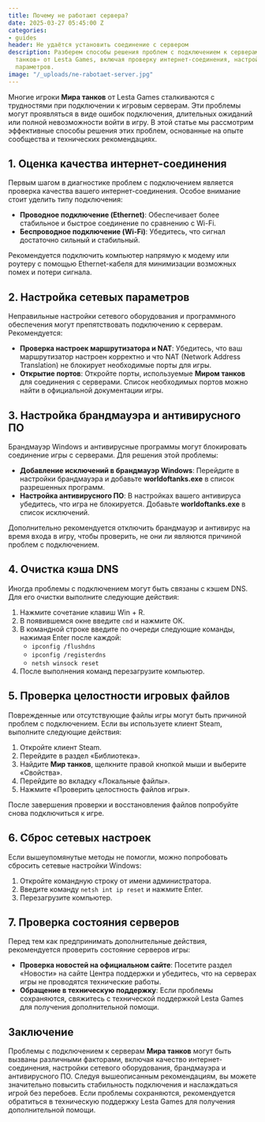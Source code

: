 ```yaml
---
title: Почему не работают сервера?
date: 2025-03-27 05:45:00 Z
categories:
- guides
header: Не удаётся установить соединение с сервером
description: Разберем способы решения проблем с подключением к серверам игры «Мир
  танков» от Lesta Games, включая проверку интернет-соединения, настройку сетевых
  параметров.
image: "/_uploads/ne-rabotaet-server.jpg"
---
```


Многие игроки **Мира танков** от Lesta Games сталкиваются с трудностями при подключении к игровым серверам. Эти проблемы могут проявляться в виде ошибок подключения, длительных ожиданий или полной невозможности войти в игру. В этой статье мы рассмотрим эффективные способы решения этих проблем, основанные на опыте сообщества и технических рекомендациях.

## 1. Оценка качества интернет-соединения

Первым шагом в диагностике проблем с подключением является проверка качества вашего интернет-соединения. Особое внимание стоит уделить типу подключения:

- **Проводное подключение (Ethernet)**: Обеспечивает более стабильное и быстрое соединение по сравнению с Wi-Fi.
- **Беспроводное подключение (Wi-Fi)**: Убедитесь, что сигнал достаточно сильный и стабильный.

Рекомендуется подключить компьютер напрямую к модему или роутеру с помощью Ethernet-кабеля для минимизации возможных помех и потери сигнала.

## 2. Настройка сетевых параметров

Неправильные настройки сетевого оборудования и программного обеспечения могут препятствовать подключению к серверам. Рекомендуется:

- **Проверка настроек маршрутизатора и NAT**: Убедитесь, что ваш маршрутизатор настроен корректно и что NAT (Network Address Translation) не блокирует необходимые порты для игры.
- **Открытие портов**: Откройте порты, используемые **Миром танков** для соединения с серверами. Список необходимых портов можно найти в официальной документации игры.

## 3. Настройка брандмауэра и антивирусного ПО

Брандмауэр Windows и антивирусные программы могут блокировать соединение игры с серверами. Для решения этой проблемы:

- **Добавление исключений в брандмауэр Windows**: Перейдите в настройки брандмауэра и добавьте **worldoftanks.exe** в список разрешенных программ.
- **Настройка антивирусного ПО**: В настройках вашего антивируса убедитесь, что игра не блокируется. Добавьте **worldoftanks.exe** в список исключений.

Дополнительно рекомендуется отключить брандмауэр и антивирус на время входа в игру, чтобы проверить, не они ли являются причиной проблем с подключением.

## 4. Очистка кэша DNS

Иногда проблемы с подключением могут быть связаны с кэшем DNS. Для его очистки выполните следующие действия:

1. Нажмите сочетание клавиш Win + R.
2. В появившемся окне введите `cmd` и нажмите ОК.
3. В командной строке введите по очереди следующие команды, нажимая Enter после каждой:
   - `ipconfig /flushdns`
   - `ipconfig /registerdns`
   - `netsh winsock reset`
4. После выполнения команд перезагрузите компьютер.

## 5. Проверка целостности игровых файлов

Поврежденные или отсутствующие файлы игры могут быть причиной проблем с подключением. Если вы используете клиент Steam, выполните следующие действия:

1. Откройте клиент Steam.
2. Перейдите в раздел «Библиотека».
3. Найдите **Мир танков**, щелкните правой кнопкой мыши и выберите «Свойства».
4. Перейдите во вкладку «Локальные файлы».
5. Нажмите «Проверить целостность файлов игры».

После завершения проверки и восстановления файлов попробуйте снова подключиться к игре.

## 6. Сброс сетевых настроек

Если вышеупомянутые методы не помогли, можно попробовать сбросить сетевые настройки Windows:

1. Откройте командную строку от имени администратора.
2. Введите команду `netsh int ip reset` и нажмите Enter.
3. Перезагрузите компьютер.

## 7. Проверка состояния серверов

Перед тем как предпринимать дополнительные действия, рекомендуется проверить состояние серверов игры:

- **Проверка новостей на официальном сайте**: Посетите раздел «Новости» на сайте Центра поддержки и убедитесь, что на серверах игры не проводятся технические работы.
- **Обращение в техническую поддержку**: Если проблемы сохраняются, свяжитесь с технической поддержкой Lesta Games для получения дополнительной помощи.

## Заключение

Проблемы с подключением к серверам **Мира танков** могут быть вызваны различными факторами, включая качество интернет-соединения, настройки сетевого оборудования, брандмауэра и антивирусного ПО. Следуя вышеописанным рекомендациям, вы можете значительно повысить стабильность подключения и наслаждаться игрой без перебоев. Если проблемы сохраняются, рекомендуется обратиться в техническую поддержку Lesta Games для получения дополнительной помощи. 

